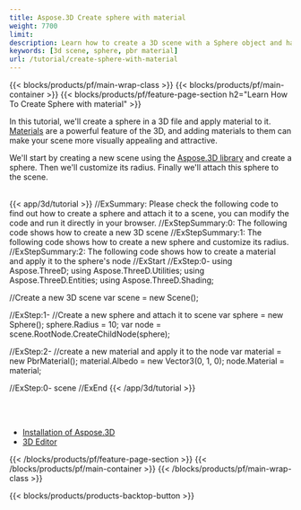 ```yaml
---
title: Aspose.3D Create sphere with material 
weight: 7700
limit: 
description: Learn how to create a 3D scene with a Sphere object and has material definition.
keywords: [3d scene, sphere, pbr material]
url: /tutorial/create-sphere-with-material
---
```


{{< blocks/products/pf/main-wrap-class >}}
{{< blocks/products/pf/main-container >}}
{{< blocks/products/pf/feature-page-section h2="Learn How To Create Sphere with material" >}}


<p>
In this tutorial, we'll create a sphere in a 3D file and apply material to it. <a href="https://reference.aspose.com/3d/net/aspose.threed.shading/">Materials</a> are a powerful feature of the 3D, and adding materials to them can make your scene more visually appealing and attractive.
</p>

<p>
We'll start by creating a new scene using the <a href="https://www.nuget.org/packages/Aspose.3D">Aspose.3D library</a> and create a sphere. Then we'll customize its radius. Finally we'll attach this sphere to the scene.
</p>

<br />
{{< app/3d/tutorial >}}
//ExSummary: Please check the following code to find out how to create a sphere and attach it to a scene, you can modify the code and run it directly in your browser.
//ExStepSummary:0: The following code shows how to create a new 3D scene
//ExStepSummary:1: The following code shows how to create a new sphere and customize its radius.
//ExStepSummary:2: The following code shows how to create a material and apply it to the sphere's node
//ExStart
//ExStep:0-
using Aspose.ThreeD;
using Aspose.ThreeD.Utilities;
using Aspose.ThreeD.Entities;
using Aspose.ThreeD.Shading;

//Create a new 3D scene
var scene = new Scene();

//ExStep:1-
//Create a new sphere and attach it to scene
var sphere = new Sphere();
sphere.Radius = 10;
var node = scene.RootNode.CreateChildNode(sphere);

//ExStep:2-
//create a new material and apply it to the node
var material = new PbrMaterial();
material.Albedo = new Vector3(0, 1, 0);
node.Material = material;

//ExStep:0-
scene
//ExEnd
{{< /app/3d/tutorial >}}
<br />

<br />
<br />
<div class="code-sample">
    <ul class="link-list">
        <li class="link-item"><a href="https://docs.aspose.com/3d/net/installation/">Installation of Aspose.3D</a></li>
        <li class="link-item"><a href="https://products.aspose.app/3d/editor/">3D Editor</a></li>
    </ul>
</div>

{{< /blocks/products/pf/feature-page-section >}}
{{< /blocks/products/pf/main-container >}}
{{< /blocks/products/pf/main-wrap-class >}}

{{< blocks/products/products-backtop-button >}}


